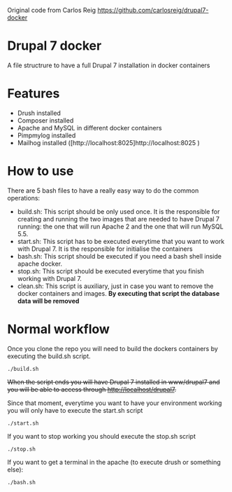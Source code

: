 Original code from Carlos Reig https://github.com/carlosreig/drupal7-docker

# Drupal 7 docker
A file structrure to have a full Drupal 7 installation in docker containers

Features
========
  - Drush installed
  - Composer installed
  - Apache and MySQL in different docker containers
  - Pimpmylog installed
  - Mailhog installed ([http://localhost:8025]http://localhost:8025 )
  
How to use
=========

There are 5 bash files to have a really easy way to do the common operations:
  - build.sh: This script should be only used once. It is the responsible for creating and running the two images that are needed to have Drupal 7 running: the one that will run Apache 2 and the one that will run MySQL 5.5.
  - start.sh: This script has to be executed everytime that you want to work with Drupal 7. It is the responsible for initialise the containers
  - bash.sh: This script should be executed if you need a bash shell inside apache docker.
  - stop.sh: This script should be executed everytime that you finish working with Drupal 7.
  - clean.sh: This script is auxiliary, just in case you want to remove the docker containers and images. **By executing that script the database data will be removed**
  
Normal workflow
=======

Once you clone the repo you will need to build the dockers containers by executing the build.sh script.

``./build.sh``

~~When the script ends you will have Drupal 7 installed in www/drupal7 and you will be able to access through [http://localhost/drupal7](http://localhost/drupal7).~~

Since that moment, everytime you want to have your environment working you will only have to execute the start.sh script

``./start.sh``

If you want to stop working you should execute the stop.sh script

``./stop.sh``

If you want to get a terminal in the apache (to execute drush or something else):

``./bash.sh``
